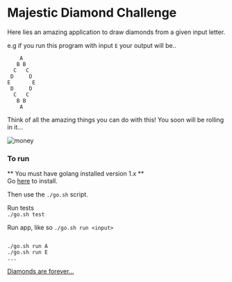 # Majestic Diamond Challenge

Here lies an amazing application to draw diamonds from a given input letter.  

e.g if you run this program with input `E` your output will be..  

```   
    A  
   B B  
  C   C  
 D     D  
E       E  
 D     D  
  C   C  
   B B  
    A  
```
Think of all the amazing things you can do with this! You soon will be rolling in it...

![money](https://media.giphy.com/media/vuDjRWJIrJxD2/giphy.gif)  

### To run  

** You must have golang installed version 1.x **  
Go [here](https://golang.org/dl/) to install.

Then use the `./go.sh` script.

Run tests  
`./go.sh test`  

Run app, like so `./go.sh run <input>`
```  

./go.sh run A
./go.sh run E
...
```  

[Diamonds are forever...](https://www.youtube.com/watch?v=QFSAWiTJsjc)
